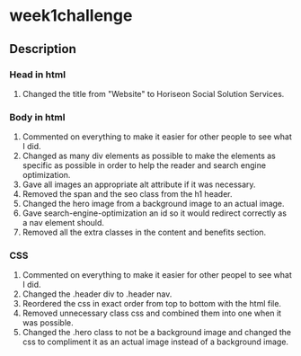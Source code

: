 # week1challenge
## Description
### Head in html
1. Changed the title from "Website" to Horiseon Social Solution Services.
### Body in html
1. Commented on everything to make it easier for other people to see what I did.
2. Changed as many div elements as possible to make the elements as specific as possible in order to help the reader and search engine optimization.
3. Gave all images an appropriate alt attribute if it was necessary.
4. Removed the span and the seo class from the h1 header.
5. Changed the hero image from a background image to an actual image.
6. Gave search-engine-optimization an id so it would redirect correctly as a nav element should.
7. Removed all the extra classes in the content and benefits section.
### CSS
1. Commented on everything to make it easier for other peopel to see what I did.
2. Changed the .header div to .header nav.
3. Reordered the css in exact order from top to bottom with the html file.
4. Removed unnecessary class css and combined them into one when it was possible.
5. Changed the .hero class to not be a background image and changed the css to compliment it as an actual image instead of a background image.

